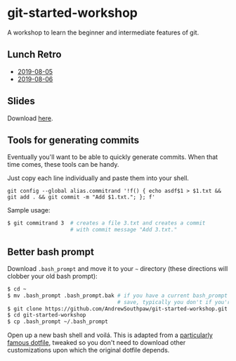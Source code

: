 # git-started-workshop

A workshop to learn the beginner and intermediate features of git.

## Lunch Retro

- [2019-08-05](https://forms.gle/HoJWCBuNQ4JNsavG6)
- [2019-08-06](https://forms.gle/24nedd9QeoDX5DAi8)

## Slides

Download [here](https://www.dropbox.com/s/zj6k2o3m970gwot/DevelopIntelligence%202019-03%20-%20Git.pdf?dl=0).

## Tools for generating commits

Eventually you'll want to be able to quickly generate commits. When that time comes, these tools can be handy.

Just copy each line individually and paste them into your shell.

```
git config --global alias.commitrand '!f() { echo asdf$1 > $1.txt && git add . && git commit -m "Add $1.txt."; }; f'
```

Sample usage:

```bash
$ git commitrand 3  # creates a file 3.txt and creates a commit
                    # with commit message "Add 3.txt."
```

## Better bash prompt

Download `.bash_prompt` and move it to your `~` directory (these directions will clobber your old bash prompt):

```bash
$ cd ~
$ mv .bash_prompt .bash_prompt.bak # if you have a current bash_prompt you want to
                                   # save, typically you don't if you're new to bash
$ git clone https://github.com/AndrewSouthpaw/git-started-workshop.git
$ cd git-started-workshop
$ cp .bash_prompt ~/.bash_prompt
```

Open up a new bash shell and voilá. This is adapted from a [particularly famous dotfile](https://github.com/necolas/dotfiles/blob/master/shell/bash_prompt), tweaked so you don't need to download other customizations upon which the original dotfile depends.
